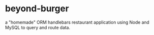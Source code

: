 # beyond-burger
a "homemade" ORM handlebars restaurant application using Node and MySQL to query and route data.
